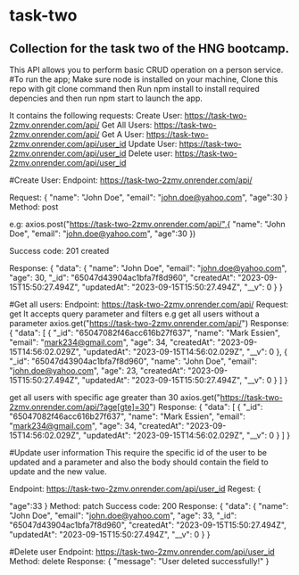 # task-two
## Collection for the task two of the HNG bootcamp.
This API allows you to perform basic CRUD operation on a person service.
#To run the app;
Make sure node is installed on your machine,
Clone this repo with git clone command then
Run npm install to install required depencies
and then run 
npm start to launch the app.

It contains the following requests:
Create User: https://task-two-2zmv.onrender.com/api/
Get All Users: https://task-two-2zmv.onrender.com/api/
Get A User: https://task-two-2zmv.onrender.com/api/user_id
Update User: https://task-two-2zmv.onrender.com/api/user_id
Delete user: https://task-two-2zmv.onrender.com/api/user_id 

#Create User:
Endpoint: https://task-two-2zmv.onrender.com/api/

Request:
{
"name": "John Doe",
"email": "john.doe@yahoo.com",
"age":30
}
Method: post

e.g: axios.post("https://task-two-2zmv.onrender.com/api/",{
"name": "John Doe",
"email": "john.doe@yahoo.com",
"age":30
})

Success code: 201 created

Response:
{
    "data": {
        "name": "John Doe",
        "email": "john.doe@yahoo.com",
        "age": 30,
        "_id": "65047d43904ac1bfa7f8d960",
        "createdAt": "2023-09-15T15:50:27.494Z",
        "updatedAt": "2023-09-15T15:50:27.494Z",
        "__v": 0
    }
}


#Get all users:
Endpoint: https://task-two-2zmv.onrender.com/api/
Request: get
It accepts query parameter and filters
e.g get all users without a parameter
axios.get("https://task-two-2zmv.onrender.com/api/")
Response:
{
    "data": [
        {
            "_id": "65047082f46acc616b27f637",
            "name": "Mark Essien",
            "email": "mark234@gmail.com",
            "age": 34,
            "createdAt": "2023-09-15T14:56:02.029Z",
            "updatedAt": "2023-09-15T14:56:02.029Z",
            "__v": 0
        },
        {
            "_id": "65047d43904ac1bfa7f8d960",
            "name": "John Doe",
            "email": "john.doe@yahoo.com",
            "age": 23,
            "createdAt": "2023-09-15T15:50:27.494Z",
            "updatedAt": "2023-09-15T15:50:27.494Z",
            "__v": 0
        }
    ]
}



get all users with specific age greater than 30
axios.get("https://task-two-2zmv.onrender.com/api/?age[gte]=30")
Response:
{
    "data": [
        {
            "_id": "65047082f46acc616b27f637",
            "name": "Mark Essien",
            "email": "mark234@gmail.com",
            "age": 34,
            "createdAt": "2023-09-15T14:56:02.029Z",
            "updatedAt": "2023-09-15T14:56:02.029Z",
            "__v": 0
        }
    ]
}


#Update user information
This require the specific id of the user to be updated and a parameter
and also the body should contain the field to update and the new value.

Endpoint: https://task-two-2zmv.onrender.com/api/user_id
Regest:
{

"age":33
}
Method: patch
Success code: 200
Response:
{
    "data": {
        "name": "John Doe",
        "email": "john.doe@yahoo.com",
        "age": 33,
        "_id": "65047d43904ac1bfa7f8d960",
        "createdAt": "2023-09-15T15:50:27.494Z",
        "updatedAt": "2023-09-15T15:50:27.494Z",
        "__v": 0
    }
}

#Delete user
Endpoint: https://task-two-2zmv.onrender.com/api/user_id
Method: delete
Response: 
{
    "message": "User deleted successfully!"
}
